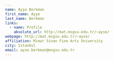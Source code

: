 ```yaml
---
name: Ayşe Berkman
first_name: Ayşe
last_name: Berkman
links:
  - name: Profile
    absolute_url: http://mat.msgsu.edu.tr/~ayse/ 
webpage: http://mat.msgsu.edu.tr/~ayse/ 
affiliation: Mimar Sinan Fine Arts University
city: Istanbul
email: ayse.berkman@msgsu.edu.tr
---
```

